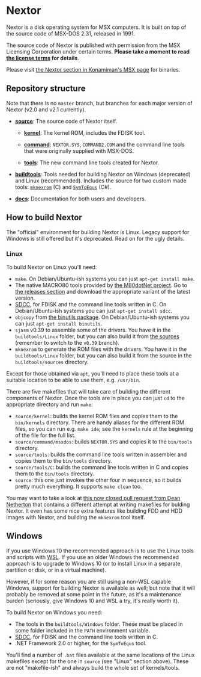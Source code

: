# Nextor

Nextor is a disk operating system for MSX computers. It is built on top of the source code of MSX-DOS 2.31, released in 1991.

The source code of Nextor is published with permission from the MSX Licensing Corporation under certain terms. **Please take a moment to read [the license terms](LICENSE.md) for details**.

Please visit [the Nextor section in Konamiman's MSX page](https://www.konamiman.com/msx/msx-e.html#nextor) for binaries.

## Repository structure

Note that there is no `master` branch, but branches for each major version of Nextor (v2.0 and v2.1 currently).

* [**source**](/source): The source code of Nextor itself.

    * [**kernel**](source/kernel): The kernel ROM, includes the FDISK tool.

    * [**command**](source/command): `NEXTOR.SYS`, `COMMAND2.COM` and the command line tools that were originally supplied with MSX-DOS.

    * [**tools**](source/tools): The new command line tools created for Nextor.

* [**buildtools**](/buildtools): Tools needed for building Nextor on Windows (deprecated) and Linux (recommended). Includes the source for two custom made tools: [`mknexrom`](/buildtools/sources/mknexrom.c) (C) and [`SymToEqus`](/buildtools/sources/SymToEqus.cs) (C#).

* [**docs**](/docs): Documentation for both users and developers.

## How to build Nextor

The "official" environment for building Nextor is Linux. Legacy support for Windows is still offered but it's deprecated. Read on for the ugly details.

### Linux

To build Nextor on Linux you'll need:

* `make`. On Debian/Ubuntu-ish systems you can just `apt-get install make`.
* The native MACRO80 tools provided by [the M80dotNet project](https://github.com/Konamiman/M80dotNet). Go to [the releases section](https://github.com/Konamiman/M80dotNet/releases) and download the appropriate variant of the latest version.
* [SDCC](http://sdcc.sourceforge.net/), for FDISK and the command line tools written in C. On Debian/Ubuntu-ish systems you can just `apt-get install sdcc`.
* `objcopy` from [the binutils package](https://www.gnu.org/software/binutils/). On Debian/Ubuntu-ish systems you can just `apt-get install binutils`.
* `sjasm` v0.39 to assemble some of the drivers. You have it in the `buildtools/Linux` folder, but you can also build it from [the sources](https://github.com/Konamiman/Sjasm/tree/v0.39) (remember to switch to the `v0.39` branch).
* `mknexrom` to generate the ROM files with the drivers. You have it in the `buildtools/Linux` folder, but you can also build it from the source in the `buildtools/sources` directory.

Except for those obtained via `apt`, you'll need to place these tools at a suitable location to be able to use them, e.g. `/usr/bin`.

There are five makefiles that will take care of building the different components of Nextor. Once the tools are in place you can just `cd` to the appropriate directory and run `make`:

* `source/kernel`: builds the kernel ROM files and copies them to the `bin/kernels` directory. There are handy aliases for the different ROM files, so you can run e.g. `make ide`; see the `kernels` rule at the beginning of the file for the full list.
* `source/command/msxdos`: builds `NEXTOR.SYS` and copies it to the `bin/tools` directory.
* `source/tools`: builds the command line tools written in assembler and copies them to the `bin/tools` directory.
* `source/tools/C`: builds the command line tools written in C and copies them to the `bin/tools` directory.
* `source`: this one just invokes the other four in sequence, so it builds pretty much everything. It supports `make clean` too.

You may want to take a look at [this now closed pull request from Dean Netherton](https://github.com/Konamiman/Nextor/pull/79) that contains a different attempt at writing makefiles for bulding Nextor. It even has some nice extra features like building FDD and HDD images with Nextor, and building the `mknexrom` tool itself.

## Windows

If you use Windows 10 the recommended approach is to use the Linux tools and scripts with [WSL](https://docs.microsoft.com/en-us/windows/wsl/install-win10). If you use an older Windows the recommended approach is to upgrade to Windows 10 (or to install Linux in a separate partition or disk, or in a virtual machine).

However, if for some reason you are still using a non-WSL capable Windows, support for building Nextor is available as well; but note that it will probably be removed at some point in the future, as it's a maintenance burden (seriously, give Windows 10 and WSL a try, it's really worth it).

To build Nextor on Windows you need:

* The tools in the `buildtools/Windows` folder. These must be placed in some folder included in the `PATH` environment variable.
* [SDCC](http://sdcc.sourceforge.net/), for FDISK and the command line tools written in C.
* .NET Framework 2.0 or higher, for the `SymToEqus` tool.

You'll find a number of `.bat` files available at the same locations of the Linux makefiles except for the one in `source` (see "Linux" section above). These are not "makefile-ish" and always build the whole set of kernels/tools.
